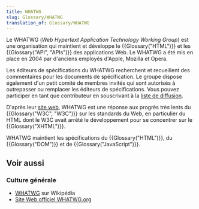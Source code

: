 ```yaml
---
title: WHATWG
slug: Glossary/WHATWG
translation_of: Glossary/WHATWG
---
```


Le WHATWG (_Web Hypertext Application Technology Working Group_) est une organisation qui maintient et développe le {{Glossary("HTML")}} et les {{Glossary("API", "APIs")}} des applications Web. Le WHATWG a été mis en place en 2004 par d'anciens employés d'Apple, Mozilla et Opera.

Les éditeurs de spécifications du WHATWG recherchent et recueillent des commentaires pour les documents de spécification. Le groupe dispose également d'un petit comité de membres invités qui sont autorisés à outrepasser ou remplacer les éditeurs de spécifications. Vous pouvez participer en tant que contributeur en souscrivant à la [liste de diffusion](https://whatwg.org/mailing-list).

D'après leur [site web](https://wiki.whatwg.org/wiki/FAQ#What_is_the_WHATWG.3F), WHATWG est une réponse aux progrès très lents du {{Glossary("W3C", "W3C")}} sur les standards du Web, en particulier du HTML dont le W3C avait arrêté le développement pour se concentrer sur le {{Glossary("XHTML")}}.

WHATWG maintient les spécifications du {{Glossary("HTML")}}, du {{Glossary("DOM")}} et de {{Glossary("JavaScript")}}.

## Voir aussi

### Culture générale

- [WHATWG](https://fr.wikipedia.org/wiki/Web_Hypertext_Application_Technology_Working_Group) sur Wikipédia
- [Site Web officiel WHATWG.org](http://wiki.whatwg.org/)
